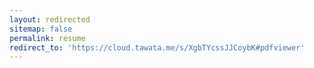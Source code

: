 ```yaml
---
layout: redirected
sitemap: false
permalink: resume
redirect_to: 'https://cloud.tawata.me/s/XgbTYcssJJCoybK#pdfviewer'
---
```

